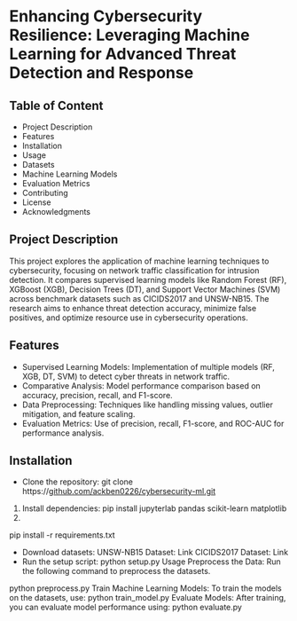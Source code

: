 # Enhancing Cybersecurity Resilience: Leveraging Machine Learning for Advanced Threat Detection and Response
## Table of Content
- Project Description
- Features
- Installation
- Usage
- Datasets
- Machine Learning Models
- Evaluation Metrics
- Contributing
- License
- Acknowledgments
## Project Description
This project explores the application of machine learning techniques to cybersecurity, focusing on network traffic classification for intrusion detection. It compares supervised learning models like Random Forest (RF), XGBoost (XGB), Decision Trees (DT), and Support Vector Machines (SVM) across benchmark datasets such as CICIDS2017 and UNSW-NB15. The research aims to enhance threat detection accuracy, minimize false positives, and optimize resource use in cybersecurity operations.
## Features
- Supervised Learning Models: Implementation of multiple models (RF, XGB, DT, SVM) to detect cyber threats in network traffic.
- Comparative Analysis: Model performance comparison based on accuracy, precision, recall, and F1-score.
- Data Preprocessing: Techniques like handling missing values, outlier mitigation, and feature scaling.
- Evaluation Metrics: Use of precision, recall, F1-score, and ROC-AUC for performance analysis.
## Installation
- Clone the repository:
git clone https://[github.com/ackben0226/cybersecurity-ml.git](https://github.com/ackben0226/MLCybersecutity/blob/main/ML%20Cybersecurity%20project/Final_CICIDS2017%20(3).ipynb)
1. Install dependencies:
pip install jupyterlab pandas scikit-learn matplotlib
3. 
pip install -r requirements.txt
- Download datasets:
UNSW-NB15 Dataset: Link
CICIDS2017 Dataset: Link
- Run the setup script:
python setup.py
Usage
Preprocess the Data: Run the following command to preprocess the datasets.

python preprocess.py
Train Machine Learning Models: To train the models on the datasets, use:
python train_model.py
Evaluate Models: After training, you can evaluate model performance using:
python evaluate.py
